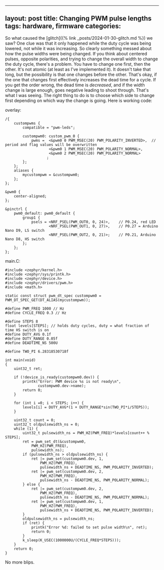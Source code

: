 
---
layout: post
title: Changing PWM pulse lengths
tags: hardware, firmware
categories: 
---

So what caused the [glitch]({% link _posts/2024-01-30-glitch.md %}) we saw? One clue was that it only happened while the duty cycle was being lowered, not while it was increasing. So clearly something messed about how the pulse widths were being changed. If you think about centered pulses, opposite polarities, and trying to change the overall width to change the duty cycle, there's a problem. You have to change one first, then the other. It's not atomic (at least as I've implemented it). It doesn't take that long, but the possibility is that one changes before the other. That's okay, if the one that changes first effectively increases the dead time for a cycle. If you get the order wrong, the dead time is *decreased*, and if the width change is large enough, goes negative leading to shoot through. That's what I was seeing. The right thing to do is to choose which side to change first depending on which way the change is going. Here is working code:

overlay:

```
/{
    custompwms {
        compatible = "pwm-leds";
    
        custompwm0: custom_pwm_0 {
            pwms =  <&pwm0 0 PWM_MSEC(20) PWM_POLARITY_INVERTED>,  // period and flag values will be overwritten
                    <&pwm0 1 PWM_MSEC(20) PWM_POLARITY_NORMAL>,
                    <&pwm0 2 PWM_MSEC(20) PWM_POLARITY_NORMAL> 
                   ;
        };
    };
    aliases {
        mycustompwm = &custompwm0;
    };
};

&pwm0 {
    center-aligned;
};

&pinctrl {
    pwm0_default: pwm0_default {
		group1 {
			psels = <NRF_PSEL(PWM_OUT0, 0, 24)>,    // P0.24, red LED
				    <NRF_PSEL(PWM_OUT1, 0, 27)>,    // P0.27 = Arduino Nano D9, LS switch
                    <NRF_PSEL(PWM_OUT2, 0, 21)>;    // P0.21, Arduino Nano D8, HS switch
		};
	};
};
```

main.C:
```
#include <zephyr/kernel.h>
#include <zephyr/sys/printk.h>
#include <zephyr/device.h>
#include <zephyr/drivers/pwm.h>
#include <math.h>

static const struct pwm_dt_spec custompwm0 = PWM_DT_SPEC_GET(DT_ALIAS(mycustompwm));

#define PWM_FREQ 1000 // Hz
#define CYCLE_FREQ 0.3 // Hz

#define STEPS 8
float levels[STEPS]; // holds duty cycles, duty = what fraction of time HS switch is on
#define DUTY_AVG 0.1f
#define DUTY_RANGE 0.05f
#define DEADTIME_NS 500U

#define TWO_PI 6.28318530718f

int main(void)
{
	uint32_t ret;

	if (!device_is_ready(custompwm0.dev)) {
		printk("Error: PWM device %s is not ready\n",
		       custompwm0.dev->name);
		return 0;
	}

	for (int i =0; i < STEPS; i++) {
		levels[i] = DUTY_AVG*(1 + DUTY_RANGE*sin(TWO_PI*i/STEPS));
	}

	uint32_t count = 0;
	uint32_t oldpulsewidth_ns = 0;
	while (1) {
		uint32_t pulsewidth_ns = PWM_HZ(PWM_FREQ)*levels[count++ % STEPS]; 
		ret = pwm_set_dt(&custompwm0, 
			PWM_HZ(PWM_FREQ), 
			pulsewidth_ns);
		if (pulsewidth_ns > oldpulsewidth_ns) {
			ret |= pwm_set(custompwm0.dev, 1,
				PWM_HZ(PWM_FREQ), 
				pulsewidth_ns + DEADTIME_NS, PWM_POLARITY_INVERTED);
			ret |= pwm_set(custompwm0.dev, 2,
				PWM_HZ(PWM_FREQ), 
				pulsewidth_ns - DEADTIME_NS, PWM_POLARITY_NORMAL);
		} else {
			ret |= pwm_set(custompwm0.dev, 2,
				PWM_HZ(PWM_FREQ), 
				pulsewidth_ns - DEADTIME_NS, PWM_POLARITY_NORMAL);
			ret |= pwm_set(custompwm0.dev, 1,
				PWM_HZ(PWM_FREQ), 
				pulsewidth_ns + DEADTIME_NS, PWM_POLARITY_INVERTED);
		}
		oldpulsewidth_ns = pulsewidth_ns;
		if (ret) {
			printk("Error %d: failed to set pulse width\n", ret);
			return 0;
		}
		k_sleep(K_USEC(1000000U/(CYCLE_FREQ*STEPS)));
	}
	return 0;
}
```

No more blips. 